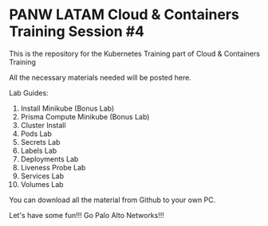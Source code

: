 # PANW LATAM Cloud & Containers Training Session #4

This is the repository for the Kubernetes Training part of Cloud & Containers Training

All the necessary materials needed will be posted here.

Lab Guides:

1. Install Minikube (Bonus Lab)
2. Prisma Compute Minikube (Bonus Lab)
3. Cluster Install
4. Pods Lab
5. Secrets Lab
6. Labels Lab
7. Deployments Lab
8. Liveness Probe Lab
9. Services Lab
10. Volumes Lab


You can download all the material from Github to your own PC.

Let's have some fun!!! Go Palo Alto Networks!!!
